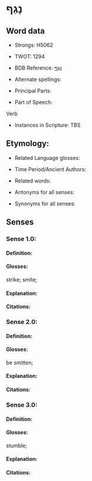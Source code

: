 # נָגַף

<!-- Status: S2="NeedsEdits" -->
<!-- Lexica used for edits:   -->

## Word data

* Strongs: H5062

* TWOT: 1294

* BDB Reference: [נָגַף](rc://en/bdb/dict/n.ax.aa)

* Alternate spellings:

* Principal Parts:

* Part of Speech:

Verb

* Instances in Scripture: TBS

## Etymology:

* Related Language glosses:

* Time Period/Ancient Authors:

* Related words:

* Antonyms for all senses:

* Synonyms for all senses:

## Senses

### Sense 1.0:

#### Definition:

#### Glosses:

strike; smite; 

#### Explanation:

#### Citations:



### Sense 2.0:

#### Definition:

#### Glosses:

be smitten; 

#### Explanation:

#### Citations:



### Sense 3.0:

#### Definition:

#### Glosses:

stumble; 

#### Explanation:

#### Citations:



